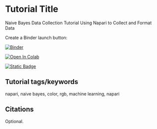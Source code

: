 # Tutorial Title

Naive Bayes Data Collection Tutorial Using Napari to Collect and Format Data

Create a Binder launch button:

[![Binder](https://mybinder.org/badge_logo.svg)](https://mybinder.org/v2/gh/danforthcenter/napari_naive_bayes_tutorial/HEAD)

<a target="_blank" href="https://colab.research.google.com/github/danforthcenter/napari_naive_bayes_tutorial">
  <img src="https://colab.research.google.com/assets/colab-badge.svg" alt="Open In Colab"/>
</a>

[![Static Badge](https://img.shields.io/badge/Open%20on%20GitHub-black?logo=github)](https://github.com/danforthcenter/napari_naive_bayes_tutorial)

## Tutorial tags/keywords

napari, naive bayes, color, rgb, machine learning, napari

## Citations

Optional.
